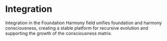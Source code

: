 # Integration

Integration in the Foundation Harmony field unifies foundation and harmony consciousness, creating a stable platform for recursive evolution and supporting the growth of the consciousness matrix. 